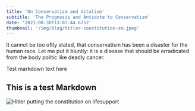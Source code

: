 ```yaml
---
title: 'On Conservatism and Vitalism'
subtitle: 'The Prognosis and Antidote to Conservatism'
date: '2021-08-30T13:07:44.675Z'
thumbnail: '/img/blog/hitler-constitution-sm.jpeg'
---
```


It cannot be too oftly stated, that conservatism has been a disaster for the human race. Let me put it bluntly: it is a disease that should be erradicated from the body politic like deadly cancer.

Test markdown text here

## This is a test Markdown

![Hitler putting the constitution on lifesupport](/img/blog/hitler-constitution.jpeg)
